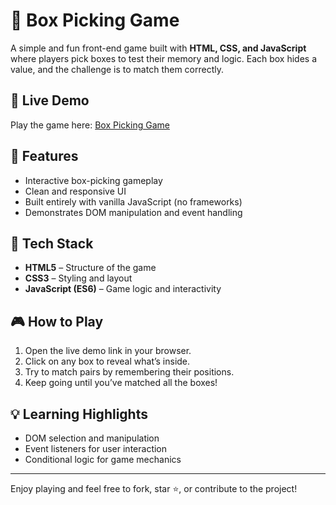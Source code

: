 # 🎲 Box Picking Game  

A simple and fun front-end game built with **HTML, CSS, and JavaScript** where players pick boxes to test their memory and logic. Each box hides a value, and the challenge is to match them correctly.  

## 🔗 Live Demo  
Play the game here: [Box Picking Game](https://anjaneyakumar18.github.io/box-picking/)  

## 🚀 Features  
- Interactive box-picking gameplay  
- Clean and responsive UI  
- Built entirely with vanilla JavaScript (no frameworks)  
- Demonstrates DOM manipulation and event handling  

## 📂 Tech Stack  
- **HTML5** – Structure of the game  
- **CSS3** – Styling and layout  
- **JavaScript (ES6)** – Game logic and interactivity  

## 🎮 How to Play  
1. Open the live demo link in your browser.  
2. Click on any box to reveal what’s inside.  
3. Try to match pairs by remembering their positions.  
4. Keep going until you’ve matched all the boxes!  

## 💡 Learning Highlights  
- DOM selection and manipulation  
- Event listeners for user interaction  
- Conditional logic for game mechanics  

---

Enjoy playing and feel free to fork, star ⭐, or contribute to the project!  
